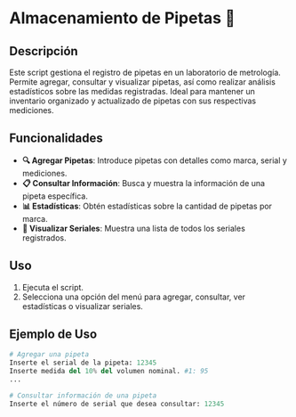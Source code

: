 # Almacenamiento de Pipetas 🧪

## Descripción

Este script gestiona el registro de pipetas en un laboratorio de metrología. Permite agregar, consultar y visualizar pipetas, así como realizar análisis estadísticos sobre las medidas registradas. Ideal para mantener un inventario organizado y actualizado de pipetas con sus respectivas mediciones.

## Funcionalidades

- **🔍 Agregar Pipetas**: Introduce pipetas con detalles como marca, serial y mediciones.
- **📋 Consultar Información**: Busca y muestra la información de una pipeta específica.
- **📊 Estadísticas**: Obtén estadísticas sobre la cantidad de pipetas por marca.
- **📜 Visualizar Seriales**: Muestra una lista de todos los seriales registrados.

## Uso

1. Ejecuta el script.
2. Selecciona una opción del menú para agregar, consultar, ver estadísticas o visualizar seriales.

## Ejemplo de Uso

```python
# Agregar una pipeta
Inserte el serial de la pipeta: 12345
Inserte medida del 10% del volumen nominal. #1: 95
...

# Consultar información de una pipeta
Inserte el número de serial que desea consultar: 12345
